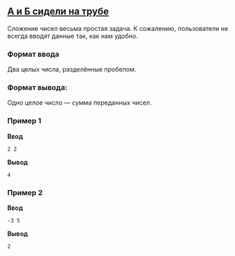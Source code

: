 ## [А и Б сидели на трубе](../../../solutions/3.1/31_g.py)

Сложение чисел весьма простая задача.
К сожалению, пользователи не всегда вводят данные так, как нам удобно.

### Формат ввода

Два целых числа, разделённые пробелом.

### Формат вывода:

Одно целое число — сумма переданных чисел.

### Пример 1

**Ввод**
```plaintext
2 2
```

**Вывод**
```plaintext
4
```

### Пример 2

**Ввод**
```plaintext
-3 5
```

**Вывод**
```plaintext
2
```